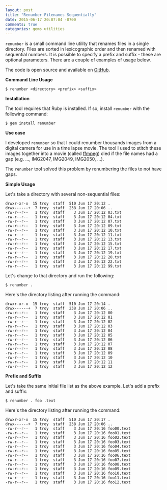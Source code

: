 ```yaml
---
layout: post
title: "Renumber Filenames Sequentially"
date: 2015-06-17 20:07:04 -0700
comments: true
categories: gems utilities
---
```


`renumber` is a small command line utility that renames files in a single directory. Files are sorted in
lexicographic order and then renamed with sequential numbers. It is possible to specify a prefix and suffix - these are
optional parameters. There are a couple of examples of usage below.

The code is open source and available on [GitHub](https://github.com/nick-aschenbach/renumber).

**Command Line Usage**

    $ renumber <directory> <prefix> <suffix>

<!-- more -->

**Installation**

The tool requires that Ruby is installed. If so, install `renumber` with the following command:

    $ gem install renumber

**Use case**

I developed `renumber` so that I could renumber thousands images from a digital camera for use in a time lapse movie.
The tool I used to stitch these images together into a movie (called [ffmpeg](https://www.ffmpeg.org/)) died if the file
names had a gap (e.g. ..., IMG2047, IMG2049, IMG2050, ...).

The `renumber` tool solved this problem by renumbering the files to not have gaps.

**Simple Usage**

Let's take a directory with several non-sequential files:

```
drwxr-xr-x  15 troy  staff  510 Jun 17 20:12 .
drwx------+  7 troy  staff  238 Jun 17 20:06 ..
-rw-r--r--   1 troy  staff    3 Jun 17 20:12 03.txt
-rw-r--r--   1 troy  staff    3 Jun 17 20:12 04.txt
-rw-r--r--   1 troy  staff    3 Jun 17 20:12 07.txt
-rw-r--r--   1 troy  staff    3 Jun 17 20:12 09.txt
-rw-r--r--   1 troy  staff    3 Jun 17 20:12 10.txt
-rw-r--r--   1 troy  staff    3 Jun 17 20:12 11.txt
-rw-r--r--   1 troy  staff    3 Jun 17 20:12 13.txt
-rw-r--r--   1 troy  staff    3 Jun 17 20:12 15.txt
-rw-r--r--   1 troy  staff    3 Jun 17 20:12 17.txt
-rw-r--r--   1 troy  staff    3 Jun 17 20:12 19.txt
-rw-r--r--   1 troy  staff    3 Jun 17 20:12 20.txt
-rw-r--r--   1 troy  staff    3 Jun 17 20:12 22.txt
-rw-r--r--   1 troy  staff    3 Jun 17 20:12 99.txt
```

Let's change to that directory and run the following:

    $ renumber .

Here's the directory listing after running the command:

```
drwxr-xr-x  15 troy  staff  510 Jun 17 20:14 .
drwx------+  7 troy  staff  238 Jun 17 20:06 ..
-rw-r--r--   1 troy  staff    3 Jun 17 20:12 00
-rw-r--r--   1 troy  staff    3 Jun 17 20:12 01
-rw-r--r--   1 troy  staff    3 Jun 17 20:12 02
-rw-r--r--   1 troy  staff    3 Jun 17 20:12 03
-rw-r--r--   1 troy  staff    3 Jun 17 20:12 04
-rw-r--r--   1 troy  staff    3 Jun 17 20:12 05
-rw-r--r--   1 troy  staff    3 Jun 17 20:12 06
-rw-r--r--   1 troy  staff    3 Jun 17 20:12 07
-rw-r--r--   1 troy  staff    3 Jun 17 20:12 08
-rw-r--r--   1 troy  staff    3 Jun 17 20:12 09
-rw-r--r--   1 troy  staff    3 Jun 17 20:12 10
-rw-r--r--   1 troy  staff    3 Jun 17 20:12 11
-rw-r--r--   1 troy  staff    3 Jun 17 20:12 12
```

**Prefix and Suffix**

Let's take the same initial file list as the above example. Let's add a prefix and suffix:

    $ renumber . foo .text

Here's the directory listing after running the command:

```
drwxr-xr-x  15 troy  staff  510 Jun 17 20:17 .
drwx------+  7 troy  staff  238 Jun 17 20:06 ..
-rw-r--r--   1 troy  staff    3 Jun 17 20:16 foo00.text
-rw-r--r--   1 troy  staff    3 Jun 17 20:16 foo01.text
-rw-r--r--   1 troy  staff    3 Jun 17 20:16 foo02.text
-rw-r--r--   1 troy  staff    3 Jun 17 20:16 foo03.text
-rw-r--r--   1 troy  staff    3 Jun 17 20:16 foo04.text
-rw-r--r--   1 troy  staff    3 Jun 17 20:16 foo05.text
-rw-r--r--   1 troy  staff    3 Jun 17 20:16 foo06.text
-rw-r--r--   1 troy  staff    3 Jun 17 20:16 foo07.text
-rw-r--r--   1 troy  staff    3 Jun 17 20:16 foo08.text
-rw-r--r--   1 troy  staff    3 Jun 17 20:16 foo09.text
-rw-r--r--   1 troy  staff    3 Jun 17 20:16 foo10.text
-rw-r--r--   1 troy  staff    3 Jun 17 20:16 foo11.text
-rw-r--r--   1 troy  staff    3 Jun 17 20:16 foo12.text
```